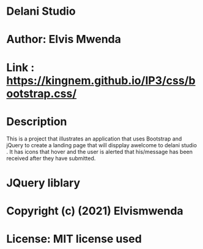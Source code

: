 # Delani Studio

# Author: Elvis Mwenda

# Link :  https://kingnem.github.io/IP3/css/bootstrap.css/

# Description
This is a project that illustrates an application
that uses Bootstrap and jQuery to create a landing page 
that will dispplay awelcome to delani studio .
It has icons that hover and the user is alerted that 
his/message has been received after they have submitted.

# JQuery liblary
# Copyright (c) (2021) Elvismwenda
# License: MIT license used
